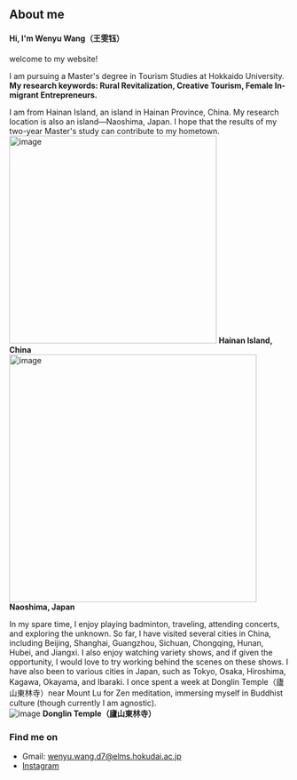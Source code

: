 ## About me
#### **Hi, I'm Wenyu Wang（王雯钰）**  
welcome to my website!  

I am pursuing a Master's degree in Tourism Studies at Hokkaido University.   
**My research keywords: Rural Revitalization, Creative Tourism, Female In-migrant Entrepreneurs.**  

I am from Hainan Island, an island in Hainan Province, China. My research location is also an island—Naoshima, Japan. I hope that the results of my two-year Master's study can contribute to my hometown.  
<img width="374" alt="image" src="https://github.com/user-attachments/assets/c0ad5666-eef7-4fde-bae1-846374a9946f"> **Hainan Island, China**  
<img width="446" alt="image" src="https://github.com/user-attachments/assets/05627a13-6f2d-4470-ab27-15ff9022b979"> **Naoshima, Japan**  

In my spare time, I enjoy playing badminton, traveling, attending concerts, and exploring the unknown. So far, I have visited several cities in China, including Beijing, Shanghai, Guangzhou, Sichuan, Chongqing, Hunan, Hubei, and Jiangxi. I also enjoy watching variety shows, and if given the opportunity, I would love to try working behind the scenes on these shows. I have also been to various cities in Japan, such as Tokyo, Osaka, Hiroshima, Kagawa, Okayama, and Ibaraki. I once spent a week at Donglin Temple（廬山東林寺）near Mount Lu for Zen meditation, immersing myself in Buddhist culture (though currently I am agnostic).  
![image](https://github.com/user-attachments/assets/5afb25b2-edca-405b-84bd-914cf10eba18) **Donglin Temple（廬山東林寺）**  

### Find me on
* Gmail: wenyu.wang.d7@elms.hokudai.ac.jp  
* [Instagram](https://www.instagram.com/yuuleeia?igsh=MXQwanlyMG1zeXE2cA%3D%3D&utm_source=qr)  
